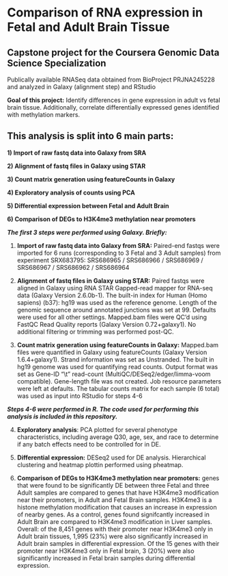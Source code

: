 # Comparison of RNA expression in Fetal and Adult Brain Tissue
## Capstone project for the Coursera Genomic Data Science Specialization

Publically available RNASeq data obtained from BioProject PRJNA245228 and analyzed in Galaxy (alignment step) and RStudio

**Goal of this project:** Identify differences in gene expression in adult vs fetal brain tissue. Additionally, correlate differentially expressed genes identified with methylation markers.


## This analysis is split into 6 main parts:

**1)	Import of raw fastq data into Galaxy from SRA**

**2)	Alignment of fastq files in Galaxy using STAR**

**3)	Count matrix generation using featureCounts in Galaxy**

**4)	Exploratory analysis of counts using PCA**

**5)	Differential expression between Fetal and Adult Brain**

**6)	Comparison of DEGs to H3K4me3 methylation near promoters**


***The first 3 steps were performed using Galaxy. Briefly:***

1. **Import of raw fastq data into Galaxy from SRA:** Paired-end fastqs were imported for 6 runs (corresponding to 3 Fetal and 3 Adult samples) from experiment SRX683795: SRS686965 / SRS686966 / SRS686969 / SRS686967 / SRS686962 / SRS686964

2. **Alignment of fastq files in Galaxy using STAR:** Paired fastqs were aligned in Galaxy using RNA STAR Gapped-read mapper for RNA-seq data (Galaxy Version 2.6.0b-1). The built-in index for Human (Homo sapiens) (b37): hg19 was used as the reference genome. Length of the genomic sequence around annotated junctions was set at 99. Defaults were used for all other settings. Mapped.bam files were QC’d using FastQC Read Quality reports (Galaxy Version 0.72+galaxy1). No additional filtering or trimming was performed post-QC. 

3. **Count matrix generation using featureCounts in Galaxy:** Mapped.bam files were quantified in Galaxy using featureCounts (Galaxy Version 1.6.4+galaxy1). Strand information was set as Unstranded. The built in hg19 genome was used for quantifying read counts. Output format was set as Gene-ID “\t” read-count (MultiQC/DESeq2/edger/limma-voom compatible). Gene-length file was not created. Job resource parameters were left at defaults. The tabular counts matrix for each sample (6 total) was used as input into RStudio for steps 4-6


***Steps 4-6 were performed in R. The code used for performing this analysis is included in this repository.***


4. **Exploratory analysis**: PCA plotted for several phenotype characteristics, including average Q30, age, sex, and race to determine if any batch effects need to be controlled for in DE.

5. **Differential expression:** DESeq2 used for DE analysis. Hierarchical clustering and heatmap plottin performed using pheatmap. 

6. **Comparison of DEGs to H3K4me3 methylation near promoters:** genes that were found to be significantly DE between three Fetal and three Adult samples are compared to genes that have H3K4me3 modification near their promoters, in Adult and Fetal Brain samples. H3K4me3 is a histone methylation modification that causes an increase in expression of nearby genes. As a control, genes found signifcantly increased in Adult Brain are compared to H3K4me3 modification in Liver samples. Overall: of the 8,451 genes with their promoter near H3K4me3 only in Adult brain tissues, 1,995 (23%) were also significantly increased in Adult brain samples in differential expression. Of the 15 genes with their promoter near H3K4me3 only in Fetal brain, 3 (20%) were also significantly increased in Fetal brain samples during differential expression.
